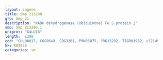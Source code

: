 ```yaml
---
layout: smgene
title: Smp_213280
grp: Smp_21
description: "NADH dehydrogenase (ubiquinone) Fe S protein 2"
smp: Smp_213280.1
uniprot: "G4LUI6"
length:  1380
cdd: "CHL00017, COG0649, COG3261, PRK06075, PRK13292, TIGR01962, cl21493, pfam00346"
kk: K03935
categories: sm
---
```

